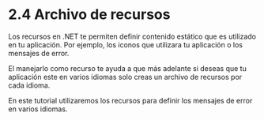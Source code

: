 # 2.4 Archivo de recursos

Los recursos en .NET te permiten definir contenido estático que es utilizado en tu aplicación. Por ejemplo, los iconos que utilizara tu aplicación o los mensajes de error.&#x20;

El manejarlo como recurso te ayuda a que más adelante si deseas que tu aplicación este en varios idiomas solo creas un archivo de recursos por cada idioma.

En este tutorial utilizaremos los recursos para definir los mensajes de error en varios idiomas.
